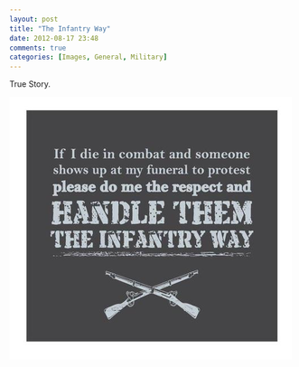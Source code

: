 ```yaml
---
layout: post
title: "The Infantry Way"
date: 2012-08-17 23:48
comments: true
categories: [Images, General, Military]
---
```


True Story.

![](/images/blog/random/infantry_way.jpeg)
